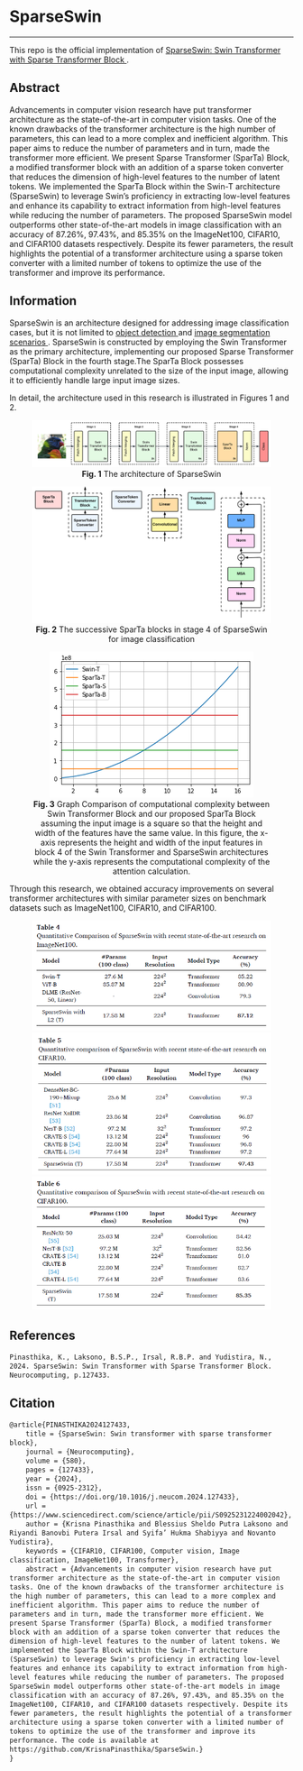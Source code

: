 # SparseSwin

---

This repo is the official implementation of <a href="https://doi.org/10.1016/j.neucom.2024.127433">SparseSwin: Swin Transformer with Sparse Transformer Block </a>. <br>

## Abstract

Advancements in computer vision research have put transformer architecture as the state-of-the-art in computer
vision tasks. One of the known drawbacks of the transformer architecture is the high number of parameters, this
can lead to a more complex and inefficient algorithm. This paper aims to reduce the number of parameters and in
turn, made the transformer more efficient. We present Sparse Transformer (SparTa) Block, a modified transformer
block with an addition of a sparse token converter that reduces the dimension of high-level features to the
number of latent tokens. We implemented the SparTa Block within the Swin-T architecture (SparseSwin) to
leverage Swin’s proficiency in extracting low-level features and enhance its capability to extract information
from high-level features while reducing the number of parameters. The proposed SparseSwin model outperforms
other state-of-the-art models in image classification with an accuracy of 87.26%, 97.43%, and 85.35% on the
ImageNet100, CIFAR10, and CIFAR100 datasets respectively. Despite its fewer parameters, the result highlights
the potential of a transformer architecture using a sparse token converter with a limited number of tokens to
optimize the use of the transformer and improve its performance.

## Information

<The>SparseSwin is an architecture designed for addressing image classification cases, but it is not limited to <a href="SparseSwinDet/"> object detection </a> and <a href="SparseSwinDense/"> image segmentation scenarios </a>. SparseSwin is constructed by employing the Swin Transformer as the primary architecture, implementing our proposed Sparse Transformer (SparTa) Block in the fourth stage.The SparTa Block possesses computational complexity unrelated to the size of the input image, allowing it to efficiently handle large input image sizes.</p>

<p>In detail, the architecture used in this research is illustrated in Figures 1 and 2.</p>
<figure>
    <center>
        <img src="./Sources/fig1 sparseswin.png">
        <figcaption><b>Fig. 1</b> The architecture of SparseSwin</figcaption>
    </center>
</figure>

<figure>
    <center>
        <img src="./Sources/fig2 sparta block.png">
        <figcaption><b>Fig. 2</b> The successive SparTa blocks in stage 4 of SparseSwin for image classification</figcaption>
    </center>
</figure>

<figure>
    <center>
        <img src="./Sources/fig3 complexity calculation.png">
        <figcaption><b>Fig. 3</b> Graph Comparison of computational complexity between Swin Transformer Block and our proposed SparTa Block assuming the input image is a square so that the height and width of the features have the same value. In this figure, the x-axis represents the height and width of the input features in block 4 of the Swin Transformer and SparseSwin architectures while the y-axis represents the computational complexity of the attention calculation.</figcaption>
    </center>
</figure>

<p>Through this research, we obtained accuracy improvements on several transformer architectures with similar parameter sizes on benchmark datasets such as ImageNet100, CIFAR10, and CIFAR100. </p>

<figure>
    <img src="./Sources/table4.png">
    <img src="./Sources/table5.png">
    <img src="./Sources/table6.png">
</figure>

## References

    Pinasthika, K., Laksono, B.S.P., Irsal, R.B.P. and Yudistira, N., 2024. SparseSwin: Swin Transformer with Sparse Transformer Block. Neurocomputing, p.127433.

## Citation

    @article{PINASTHIKA2024127433,
        title = {SparseSwin: Swin transformer with sparse transformer block},
        journal = {Neurocomputing},
        volume = {580},
        pages = {127433},
        year = {2024},
        issn = {0925-2312},
        doi = {https://doi.org/10.1016/j.neucom.2024.127433},
        url = {https://www.sciencedirect.com/science/article/pii/S0925231224002042},
        author = {Krisna Pinasthika and Blessius Sheldo Putra Laksono and Riyandi Banovbi Putera Irsal and Syifa’ Hukma Shabiyya and Novanto Yudistira},
        keywords = {CIFAR10, CIFAR100, Computer vision, Image classification, ImageNet100, Transformer},
        abstract = {Advancements in computer vision research have put transformer architecture as the state-of-the-art in computer vision tasks. One of the known drawbacks of the transformer architecture is the high number of parameters, this can lead to a more complex and inefficient algorithm. This paper aims to reduce the number of parameters and in turn, made the transformer more efficient. We present Sparse Transformer (SparTa) Block, a modified transformer block with an addition of a sparse token converter that reduces the dimension of high-level features to the number of latent tokens. We implemented the SparTa Block within the Swin-T architecture (SparseSwin) to leverage Swin's proficiency in extracting low-level features and enhance its capability to extract information from high-level features while reducing the number of parameters. The proposed SparseSwin model outperforms other state-of-the-art models in image classification with an accuracy of 87.26%, 97.43%, and 85.35% on the ImageNet100, CIFAR10, and CIFAR100 datasets respectively. Despite its fewer parameters, the result highlights the potential of a transformer architecture using a sparse token converter with a limited number of tokens to optimize the use of the transformer and improve its performance. The code is available at https://github.com/KrisnaPinasthika/SparseSwin.}
    }

